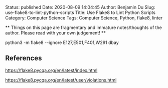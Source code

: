 Status: published
Date: 2020-08-09 14:04:45
Author: Benjamin Du
Slug: use-flake8-to-lint-python-scripts
Title: Use Flake8 to Lint Python Scripts
Category: Computer Science
Tags: Computer Science, Python, flake8, linter

**
Things on this page are fragmentary and immature notes/thoughts of the author.
Please read with your own judgement!
**


python3 -m flake8 --ignore E127,E501,F401,W291 dbay

## References 

https://flake8.pycqa.org/en/latest/index.html

https://flake8.pycqa.org/en/latest/user/violations.html